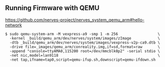 Running Firmware with QEMU
--------------------------

https://github.com/nerves-project/nerves_system_qemu_arm#hello-network

    $ sudo qemu-system-arm -M vexpress-a9 -smp 1 -m 256                  \
      -kernel _build/qemu_arm/dev/nerves/system/images/zImage            \
      -dtb _build/qemu_arm/dev/nerves/system/images/vexpress-v2p-ca9.dtb \
      -drive file=_images/qemu_arm/conreality.img,if=sd,format=raw       \
      -append "console=ttyAMA0,115200 root=/dev/mmcblk0p2" -serial stdio \
      -net nic,model=lan9118                                             \
      -net tap,ifname=tap0,script=qemu-ifup.sh,downscript=qemu-ifdown.sh
